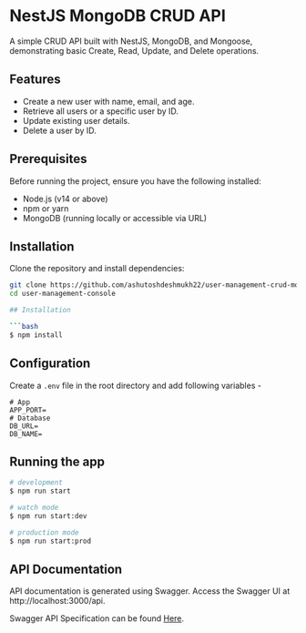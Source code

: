 # NestJS MongoDB CRUD API

A simple CRUD API built with NestJS, MongoDB, and Mongoose, demonstrating basic Create, Read, Update, and Delete operations.

## Features

- Create a new user with name, email, and age.
- Retrieve all users or a specific user by ID.
- Update existing user details.
- Delete a user by ID.

## Prerequisites

Before running the project, ensure you have the following installed:

- Node.js (v14 or above)
- npm or yarn
- MongoDB (running locally or accessible via URL)

## Installation

Clone the repository and install dependencies:

````bash
git clone https://github.com/ashutoshdeshmukh22/user-management-crud-mongodb.git
cd user-management-console

## Installation

```bash
$ npm install
````

## Configuration

Create a `.env` file in the root directory and add following variables -

```
# App
APP_PORT=
# Database
DB_URL=
DB_NAME=

```

## Running the app

```bash
# development
$ npm run start

# watch mode
$ npm run start:dev

# production mode
$ npm run start:prod
```

## API Documentation

API documentation is generated using Swagger. Access the Swagger UI at http://localhost:3000/api.

Swagger API Specification can be found [Here](http://localhost:3000/api).
